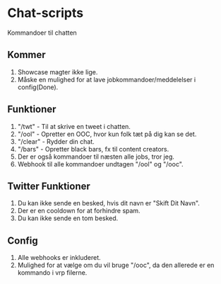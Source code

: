 # Chat-scripts

Kommandoer til chatten

## Kommer

1. Showcase magter ikke lige.
2. Måske en mulighed for at lave jobkommandoer/meddelelser i config(Done).

## Funktioner

1. "/twt" - Til at skrive en tweet i chatten.
2. "/ool" - Opretter en OOC, hvor kun folk tæt på dig kan se det.
3. "/clear" - Rydder din chat.
4. "/bars" - Opretter black bars, fx til content creators.
5. Der er også kommandoer til næsten alle jobs, tror jeg.
6. Webhook til alle kommandoer undtagen "/ool" og "/ooc".

## Twitter Funktioner

1. Du kan ikke sende en besked, hvis dit navn er "Skift Dit Navn".
2. Der er en cooldown for at forhindre spam.
3. Du kan ikke sende en tom besked.

## Config 

1. Alle webhooks er inkluderet.
2. Mulighed for at vælge om du vil bruge "/ooc", da den allerede er en kommando i vrp filerne.
